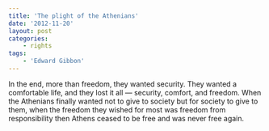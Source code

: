 ```yaml
---
title: 'The plight of the Athenians'
date: '2012-11-20'
layout: post
categories:
    - rights
tags:
    - 'Edward Gibbon'
---
```


In the end, more than freedom, they wanted security. They wanted a comfortable life, and they lost it all — security, comfort, and freedom. When the Athenians finally wanted not to give to society but for society to give to them, when the freedom they wished for most was freedom from responsibility then Athens ceased to be free and was never free again.